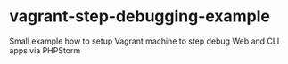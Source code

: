 # vagrant-step-debugging-example
Small example how to setup Vagrant machine to step debug Web and CLI apps via PHPStorm

